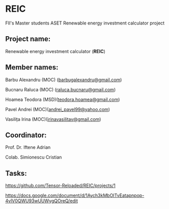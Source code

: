 # REIC
FII's Master students ASET Renewable energy investment calculator project


## Project name: 

Renewable energy investment calculator (**REIC**)

## Member names: 

Barbu Alexandru  (MOC) (barbugalexandru@gmail.com)

Bucnaru Raluca   (MOC) (raluca.bucnaru@gmail.com)

Hoamea Teodora  (MSD)(teodora.hoamea@gmail.com)

Pavel Andrei     (MOC)(andrei_pavel99@yahoo.com)

Vasilița Irina   (MOC)(irinavasilitav@gmail.com)

## Coordinator: 

Prof. Dr. Iftene Adrian

Colab. Simionescu Cristian

## Tasks: 

https://github.com/Tensor-Reloaded/REIC/projects/1

https://docs.google.com/document/d/1Aych3kMbOITvEatapnpop-4vlV0QWU93wUUWygQOreQ/edit

